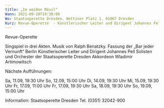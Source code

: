 ```yaml
---
title: „Im weißen Rössl“
Wann: 2021-09-10T19:30:00
Wo: Staatsoperette Dresden, Wettiner Platz 1, 01067 Dresden
Kurz: Revue-Operette  - Künstlerischer Leiter und Dirigent Johannes Pell - Solisten und Orchester der Staatsoperette Dresden - Akkordeon Wladimir Artimowitsch
---
```


Revue-Operette 

Singspiel in drei Akten. Musik von Ralph Benatzky. Fassung der „Bar jeder Vernunft“ Berlin
Künstlerischer Leiter und Dirigent Johannes Pell
Solisten und Orchester der Staatsoperette Dresden
Akkordeon Wladimir Artimowitsch

Nächste Aufführungen:

Sa, 11.09, 19:30 Uhr
So, 12.09, 15:00 Uhr
Di, 14.09, 19:30 Uhr
Mi, 15.09, 19:30 Uhr
Fr, 17.09, 11:00 Uhr
Fr, 17.09, 19:30 Uhr
Sa, 18.09, 19:30 Uhr
So, 19.09, 15:00 Uhr

Information: 
Staatsoperette Dresden
Tel. (0351) 32042-900